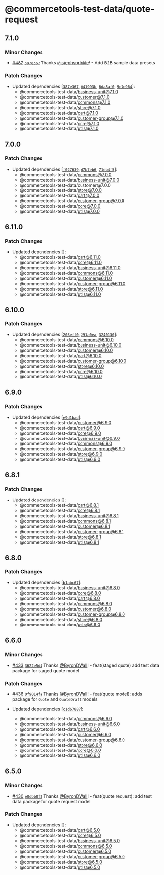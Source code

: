 # @commercetools-test-data/quote-request

## 7.1.0

### Minor Changes

- [#487](https://github.com/commercetools/test-data/pull/487) [`387e367`](https://github.com/commercetools/test-data/commit/387e367b189bc9f33fe1288392ee6beae7caf96f) Thanks [@stephsprinkle](https://github.com/stephsprinkle)! - Add B2B sample data presets

### Patch Changes

- Updated dependencies [[`387e367`](https://github.com/commercetools/test-data/commit/387e367b189bc9f33fe1288392ee6beae7caf96f), [`041993b`](https://github.com/commercetools/test-data/commit/041993b41a0aaae5d68a67b0004cba2175d738aa), [`6da8af0`](https://github.com/commercetools/test-data/commit/6da8af0291c9769f9d2654408e16ddb8cf728217), [`9e7e964`](https://github.com/commercetools/test-data/commit/9e7e964b10c155bc1bbda3a1d291cb14ceac7e16)]:
  - @commercetools-test-data/business-unit@7.1.0
  - @commercetools-test-data/customer@7.1.0
  - @commercetools-test-data/commons@7.1.0
  - @commercetools-test-data/store@7.1.0
  - @commercetools-test-data/cart@7.1.0
  - @commercetools-test-data/customer-group@7.1.0
  - @commercetools-test-data/core@7.1.0
  - @commercetools-test-data/utils@7.1.0

## 7.0.0

### Patch Changes

- Updated dependencies [[`f027639`](https://github.com/commercetools/test-data/commit/f027639045374709b64259584986ea4ae9e1be5b), [`d7b7eb6`](https://github.com/commercetools/test-data/commit/d7b7eb6e2bf3daff60ea60d07d48252252999923), [`71eb4f5`](https://github.com/commercetools/test-data/commit/71eb4f5c020f86cee129ed477ad6386f15049fdf)]:
  - @commercetools-test-data/commons@7.0.0
  - @commercetools-test-data/business-unit@7.0.0
  - @commercetools-test-data/customer@7.0.0
  - @commercetools-test-data/store@7.0.0
  - @commercetools-test-data/cart@7.0.0
  - @commercetools-test-data/customer-group@7.0.0
  - @commercetools-test-data/core@7.0.0
  - @commercetools-test-data/utils@7.0.0

## 6.11.0

### Patch Changes

- Updated dependencies []:
  - @commercetools-test-data/cart@6.11.0
  - @commercetools-test-data/core@6.11.0
  - @commercetools-test-data/business-unit@6.11.0
  - @commercetools-test-data/commons@6.11.0
  - @commercetools-test-data/customer@6.11.0
  - @commercetools-test-data/customer-group@6.11.0
  - @commercetools-test-data/store@6.11.0
  - @commercetools-test-data/utils@6.11.0

## 6.10.0

### Patch Changes

- Updated dependencies [[`203eff0`](https://github.com/commercetools/test-data/commit/203eff051df03eff3b4f125e281890d0c2db9fd7), [`291a0ea`](https://github.com/commercetools/test-data/commit/291a0ea234dd56947f119c741ca5ac0815533cb4), [`3240130`](https://github.com/commercetools/test-data/commit/3240130bea9a13c419c66128eb64117b8b19cfc0)]:
  - @commercetools-test-data/commons@6.10.0
  - @commercetools-test-data/business-unit@6.10.0
  - @commercetools-test-data/customer@6.10.0
  - @commercetools-test-data/cart@6.10.0
  - @commercetools-test-data/customer-group@6.10.0
  - @commercetools-test-data/store@6.10.0
  - @commercetools-test-data/core@6.10.0
  - @commercetools-test-data/utils@6.10.0

## 6.9.0

### Patch Changes

- Updated dependencies [[`e9d1bad`](https://github.com/commercetools/test-data/commit/e9d1bad2ef9dd7be2e2a8c026baa92bae5e3c1cf)]:
  - @commercetools-test-data/customer@6.9.0
  - @commercetools-test-data/cart@6.9.0
  - @commercetools-test-data/core@6.9.0
  - @commercetools-test-data/business-unit@6.9.0
  - @commercetools-test-data/commons@6.9.0
  - @commercetools-test-data/customer-group@6.9.0
  - @commercetools-test-data/store@6.9.0
  - @commercetools-test-data/utils@6.9.0

## 6.8.1

### Patch Changes

- Updated dependencies []:
  - @commercetools-test-data/cart@6.8.1
  - @commercetools-test-data/core@6.8.1
  - @commercetools-test-data/business-unit@6.8.1
  - @commercetools-test-data/commons@6.8.1
  - @commercetools-test-data/customer@6.8.1
  - @commercetools-test-data/customer-group@6.8.1
  - @commercetools-test-data/store@6.8.1
  - @commercetools-test-data/utils@6.8.1

## 6.8.0

### Patch Changes

- Updated dependencies [[`b1abc67`](https://github.com/commercetools/test-data/commit/b1abc67a77a5f3567ce88577e6340cbea9db6565)]:
  - @commercetools-test-data/business-unit@6.8.0
  - @commercetools-test-data/core@6.8.0
  - @commercetools-test-data/cart@6.8.0
  - @commercetools-test-data/commons@6.8.0
  - @commercetools-test-data/customer@6.8.0
  - @commercetools-test-data/customer-group@6.8.0
  - @commercetools-test-data/store@6.8.0
  - @commercetools-test-data/utils@6.8.0

## 6.6.0

### Minor Changes

- [#433](https://github.com/commercetools/test-data/pull/433) [`3622e5d4`](https://github.com/commercetools/test-data/commit/3622e5d485a05a4b394b4a4035ae3309dc06aad3) Thanks [@ByronDWall](https://github.com/ByronDWall)! - feat(staged quote) add test data package for staged quote model

### Patch Changes

- [#436](https://github.com/commercetools/test-data/pull/436) [`0f9014fa`](https://github.com/commercetools/test-data/commit/0f9014fa7f1f29427ddf6d836560bcbf5772fe6f) Thanks [@ByronDWall](https://github.com/ByronDWall)! - feat(quote model): adds package for `Quote` and `QuoteDraft` models

- Updated dependencies [[`c1d67887`](https://github.com/commercetools/test-data/commit/c1d678873faeb4de4f995fb705b67b5633748562)]:
  - @commercetools-test-data/commons@6.6.0
  - @commercetools-test-data/business-unit@6.6.0
  - @commercetools-test-data/cart@6.6.0
  - @commercetools-test-data/customer@6.6.0
  - @commercetools-test-data/customer-group@6.6.0
  - @commercetools-test-data/store@6.6.0
  - @commercetools-test-data/core@6.6.0
  - @commercetools-test-data/utils@6.6.0

## 6.5.0

### Minor Changes

- [#430](https://github.com/commercetools/test-data/pull/430) [`e0dbb0f8`](https://github.com/commercetools/test-data/commit/e0dbb0f857e958184bac5eafea49c0a9126470c8) Thanks [@ByronDWall](https://github.com/ByronDWall)! - feat(quote request): add test data package for quote request model

### Patch Changes

- Updated dependencies []:
  - @commercetools-test-data/cart@6.5.0
  - @commercetools-test-data/core@6.5.0
  - @commercetools-test-data/business-unit@6.5.0
  - @commercetools-test-data/commons@6.5.0
  - @commercetools-test-data/customer@6.5.0
  - @commercetools-test-data/customer-group@6.5.0
  - @commercetools-test-data/store@6.5.0
  - @commercetools-test-data/utils@6.5.0

